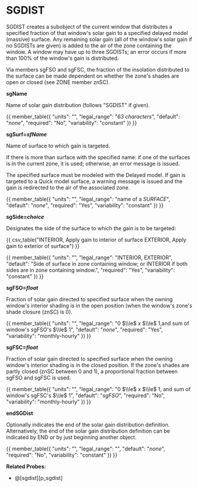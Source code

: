 # SGDIST

SGDIST creates a subobject of the current window that distributes a specified fraction of that window's solar gain to a specified delayed model (massive) surface. Any remaining solar gain (all of the window's solar gain if no SGDISTs are given) is added to the air of the zone containing the window. A window may have up to three SGDISTs; an error occurs if more than 100% of the window's gain is distributed.

Via members sgFSO and sgFSC, the fraction of the insolation distributed to the surface can be made dependent on whether the zone's shades are open or closed (see ZONE member znSC).

**sgName**

Name of solar gain distribution (follows "SGDIST" if given).

{{
  member_table({
    "units": "",
    "legal_range": "*63 characters*", 
    "default": "*none*",
    "required": "No",
    "variability": "constant" 
  })
}}

**sgSurf=*sfName***

Name of surface to which gain is targeted.

If there is more than surface with the specified name: if one of the surfaces is in the current zone, it is used; otherwise, an error message is issued.

<!--
??Qualified naming scheme for referencing surfaces in other zones.  
-->
The specified surface must be modeled with the Delayed model. If gain is targeted to a Quick model surface, a warning message is issued and the gain is redirected to the air of the associated zone.

{{
  member_table({
    "units": "",
    "legal_range": "name of a *SURFACE*", 
    "default": "*none*",
    "required": "Yes",
    "variability": "constant" 
  })
}}

**sgSide=*choice***

Designates the side of the surface to which the gain is to be targeted:

{{
  csv_table("INTERIOR,   Apply gain to interior of surface
EXTERIOR,   Apply gain to exterior of surface")
}}

{{
  member_table({
    "units": "",
    "legal_range": "INTERIOR, EXTERIOR", 
    "default": "Side of surface in zone containing window; or INTERIOR if both sides are in zone containing window.",
    "required": "Yes",
    "variability": "constant" 
  })
}}

<!--
  ??This can produce some strange arrangements; verify that energy balance can be properly defined in all cases.
-->

**sgFSO=*float***

Fraction of solar gain directed to specified surface when the owning window's interior shading is in the open position (when the window's zone's shade closure (znSC) is 0).

{{
  member_table({
    "units": "",
    "legal_range": "0 $\\le$ *x* $\\le$ 1,and sum of window's sgFSO's $\\le$ 1", 
    "default": "*none*",
    "required": "Yes",
    "variability": "monthly-hourly" 
  })
}}

**sgFSC=*float***

Fraction of solar gain directed to specified surface when the owning window's interior shading is in the closed position. If the zone's shades are partly closed (znSC between 0 and 1), a proportional fraction between sgFSO and sgFSC is used.

{{
  member_table({
    "units": "",
    "legal_range": "0 $\\le$ *x* $\\le$ 1, and sum of window's sgFSC's $\\le$ 1", 
    "default": "*sgFSO*",
    "required": "No",
    "variability": "monthly-hourly" 
  })
}}

**endSGDist**

Optionally indicates the end of the solar gain distribution definition. Alternatively, the end of the solar gain distribution definition can be indicated by END or by just beginning another object.

{{
  member_table({
    "units": "",
    "legal_range": "", 
    "default": "*none*",
    "required": "No",
    "variability": "constant" 
  })
}}

**Related Probes:**

- @[sgdist][p_sgdist]
